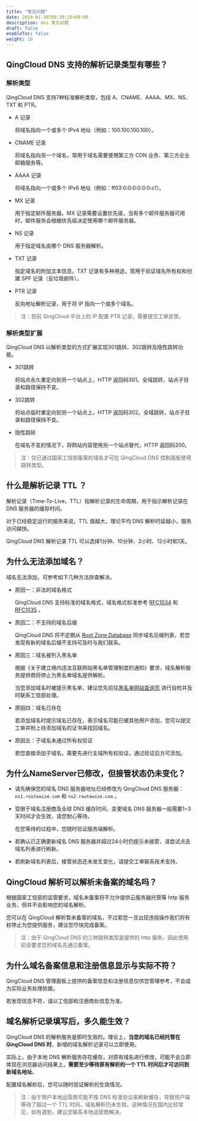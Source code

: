 ```yaml
---
title: "常见问题"
date: 2020-01-30T00:38:25+09:00
description: dns 常见问题
draft: false
enableToc: false
weight: 10
---
```




## QingCloud DNS 支持的解析记录类型有哪些？

### 解析类型

QingCloud DNS 支持7种标准解析类型，包括 A、CNAME、AAAA、MX、NS、TXT 和 PTR。

- A 记录
  
  将域名指向一个或多个 IPv4 地址（例如：100.100.100.100）。
- CNAME 记录
  
   将域名指向另一个域名，常用于域名需要使用第三方 CDN 业务、第三方企业邮箱服务等。  
- AAAA 记录

   将域名指向一个或多个 IPv6 地址（例如：ff03:0:0:0:0:0:0:c1）。
- MX 记录

   用于指定邮件服务器。MX 记录需要设置优先级，当有多个邮件服务器可用时，邮件服务会根据优先级决定使用哪个邮件服务器。
- NS 记录

   用于指定域名由哪个 DNS 服务器解析。
- TXT 记录

   指定域名的附加文本信息。TXT 记录有多种用途，常用于验证域名所有权和创建 SPF 记录（反垃圾邮件）。
- PTR 记录
  
   反向地址解析记录，用于将 IP 指向一个或多个域名。

> 注：目前 QingCloud 平台上的 IP 配置 PTR 记录，需要提交工单反馈。

### 解析类型扩展

QingCloud DNS 以解析类型的方式扩展实现301跳转、302跳转及隐性跳转功能。

- 301跳转
  
  将站点永久重定向到另一个站点上，HTTP 返回码301。全域跳转，站点子目录和路径保持不变。
- 302跳转
  
  将站点临时重定向到另一个站点上，HTTP 返回码302。全域跳转，站点子目录和路径保持不变。
- 隐性跳转
  
  在域名不变的情况下，将网站内容使用另一个站点替代，HTTP 返回码200。

> 注：仅已通过国家工信部备案的域名才可在 QingCloud DNS 控制面板使用跳转类型。

## 什么是解析记录 TTL ？

解析记录（Time-To-Live，TTL）指解析记录的生命周期，用于指示解析记录在 DNS 服务器的缓存时间。

对于已经稳定运行的服务来说，TTL 值越大，理论平均 DNS 解析时延越小，服务访问越快。

QingCloud DNS 解析记录 TTL 可以选择1分钟、10分钟、2小时、12小时和1天。

## 为什么无法添加域名？

域名无法添加，可参考如下几种方法排查解决。

- 原因一：非法的域名格式

    QingCloud DNS 支持标准的域名格式，域名格式标准参考 [RFC1034](https://tools.ietf.org/html/rfc1034) 和 [RFC1035](https://tools.ietf.org/html/rfc1035) 。

- 原因二：不支持的域名后缀

    QingCloud DNS 将不定期从 [Root Zone Database](https://www.iana.org/domains/root/db) 同步域名后缀列表，若您发现有新的域名后缀不支持可及时与我们联系。

- 原因三：域名被列入黑名单

    根据《关于建立境内违法互联网站黑名单管理制度的通知》要求，域名解析服务提供商将停止为黑名单域名提供解析。

    当您添加域名时被提示黑名单，建议您先前往[黑名单网站查询页](http://www.beian.miit.gov.cn/icp/publish/query/icpBlacklistInfo_showPage.action) 进行自检并及时联系工信部处理。

- 原因四：域名已存在

    若添加域名时提示域名已存在，表示域名可能已被其他用户添加，您可以提交工单并附上待添加域名的证书来找回域名。

- 原因五：子域名未通过所有权验证

    若您直接添加子域名，需要先进行主域所有权验证，通过验证后方可添加。

## 为什么NameServer已修改，但接管状态仍未变化？

- 请先确保您的域名 DNS 服务器地址已经修改为 QingCloud DNS 服务器：`ns1.routewize.com` 和 `ns2.routewize.com` 。

- 受限于域名注册商及全球 DNS 缓存时间，变更域名 DNS 服务器一般需要1~3天时间才会生效，请您耐心等待。

  在您等待的过程中，您随时验证服务端解析。

- 若确认已正确更新域名 DNS 服务器并超过24小时仍提示未接管，请尝试点击域名列表进行刷新。

- 若刷新域名列表后，接管状态还未发生变化，请提交工单联系技术支持。

## QingCloud 解析可以解析未备案的域名吗？

根据国家工信部的监管要求，域名未备案将不允许提供云服务器托管等 http 服务业务，但并不会影响您的域名解析。

您可以在 QingCloud 解析暂未备案的域名，不过若您一旦出现违规操作我们将有权停止为您提供服务，建议您尽快完成备案。

> 注：由于 QingCloud DNS 的三种跳转类型是提供的 http 服务，因此使用前会要求您的域名先通过备案。

## 为什么域名备案信息和注册信息显示与实际不符？

QingCloud DNS 管理面板上提供的备案信息和注册信息仅供您管理参考，不会成为实际业务处理依据。

若发现信息不符，请以工信部和注册商处信息为准。

## 域名解析记录填写后，多久能生效？

QingCloud DNS 的解析服务是即时生效的。理论上，**当您的域名已经托管在 QingCloud DNS 时**，新增的域名解析记录可以立即使用。

实际上，由于本地 DNS 解析服务存在缓存，对原有域名进行修改，可能不会立即体现在浏览器访问结果上，**需要至少等待原有解析的一个 TTL 时间后才可访问到新域名地址**。

配置域名解析后，您可以随时验证解析的生效情况。

> 注：由于用户本地运营商可能不按 DNS 标准协议来刷新缓存，导致用户端等待了超过一个 TTL 时间，域名解析仍未生效。这种情况在国内比较常见，如有遇到，建议您联系本地运营商解决。
